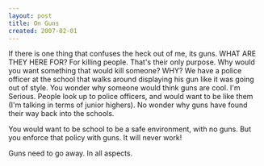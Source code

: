 ```yaml
---
layout: post
title: On Guns
created: 2007-02-01
---
```

If there is one thing that confuses the heck out of me, its guns. WHAT ARE THEY HERE FOR? For killing people. That's their only purpose. Why would you want something that would kill someone? WHY? We have a police officer at the school that walks around displaying his gun like it was going out of style. You wonder why someone would think guns are cool. I'm Serious. People look up to police officers, and would want to be like them (I'm talking in terms of junior highers). No wonder why guns have found their way back into the schools.

You would want to be school to be a safe environment, with no guns. But you enforce that policy with guns. It will never work!

Guns need to go away. In all aspects.